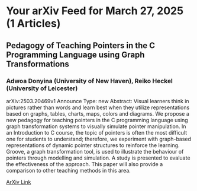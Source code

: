 <h1>Your arXiv Feed for March 27, 2025 (1 Articles)</h1>
<h2>Pedagogy of Teaching Pointers in the C Programming Language using Graph Transformations</h2>
<h3>Adwoa Donyina (University of New Haven), Reiko Heckel (University of Leicester)</h3>
<p>arXiv:2503.20469v1 Announce Type: new 
Abstract: Visual learners think in pictures rather than words and learn best when they utilize representations based on graphs, tables, charts, maps, colors and diagrams. We propose a new pedagogy for teaching pointers in the C programming language using graph transformation systems to visually simulate pointer manipulation. In an Introduction to C course, the topic of pointers is often the most difficult one for students to understand; therefore, we experiment with graph-based representations of dynamic pointer structures to reinforce the learning. Groove, a graph transformation tool, is used to illustrate the behaviour of pointers through modelling and simulation. A study is presented to evaluate the effectiveness of the approach. This paper will also provide a comparison to other teaching methods in this area.</p>
<a href='https://arxiv.org/abs/2503.20469'>ArXiv Link</a>

